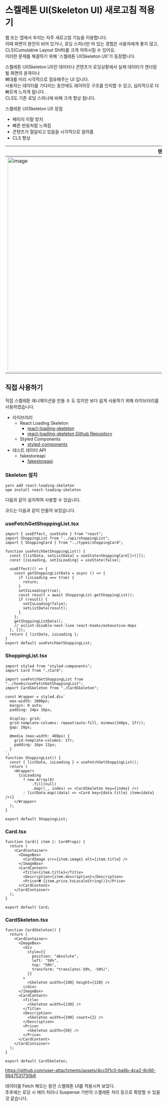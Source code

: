 # 스켈레톤 UI(Skeleton UI) 새로고침 적용기
웹 또는 앱에서 우리는 자주 새로고침 기능을 이용합니다.  
이때 화면이 완전히 비어 있거나, 로딩 스피너만 떠 있는 경험은 사용자에게 좋지 않고,  
CLS(Cumulative Layout Shift)를 크게 저하시킬 수 있어요.  
이러한 문제를 해결하기 위해 '스켈레톤 UI(Skeleton UI)'가 등장합니다.  

스켈레톤 UI(Skeleton UI)란 데이터나 콘텐츠가 로딩상황에서 실제 데이터가 렌더링 될 화면의 윤곽이나  
뼈대를 미리 시각적으로 점유해주는 UI 입니다.  
사용자는 데이터를 기다리는 동안에도 레이아웃 구조를 인지할 수 있고, 심리적으로 더 빠르게 느끼게 됩니다.  
CLS도 기존 로딩 스피너에 비해 크게 향상 됩니다.  

스켈레톤 UI(Skeleton UI) 장점
- 페이지 이탈 방지
- 빠른 반응처럼 느껴짐
- 콘텐츠가 절달되고 있음을 시각적으로 알려줌
- CLS 향상

|렌더링 전 스켈레톤 UI|렌더링 후 실제 데이터|
|--------------------|----------------------|
|<img width="1113" height="688" alt="image" src="https://github.com/user-attachments/assets/fd282977-b4b4-4490-ac57-3913aa78149b" />|<img width="1116" height="685" alt="image" src="https://github.com/user-attachments/assets/0e1de5e6-786c-48d1-bca7-dfbfd8c23bad" />|


## 직접 사용하기
직접 스켈레톤 애니메이션을 만들 수 도 있지만 보다 쉽게 사용하기 위해 라이브러리를 사용하였습니다.    
- 라이브러리
  - React Loading Skeleton
    - [react-loading-skeleton](https://www.npmjs.com/package/react-loading-skeleton)
    - [react-loading-skeleton Github Repository](https://github.com/dvtng/react-loading-skeleton)
  - Styled Components
    - [styled-components](https://styled-components.com) 
- 테스트 데이터 API
  - fakestoreapi
    - [fakestoreapi](https://fakestoreapi.com/) 

### Skeleton 설치
```
yarn add react-loading-skeleton
npm install react-loading-skeleton
```
다음과 같이 설치하여 사용할 수 있습니다.  

코드는 다음과 같이 만들어 보았습니다.
### useFetchGetShoppingList.tsx
```tsx
import { useEffect, useState } from "react";
import ShoppingList from "../api/shoppingList";
import { ShoppingCard } from "../types/shoppingCard";

function useFetchGetShoppingList() {
  const [listData, setListData] = useState<ShoppingCard[]>([]);
  const [isLoading, setIsLoading] = useState(false);

  useEffect(() => {
    const getShoppingListData = async () => {
      if (isLoading === true) {
        return;
      }
      setIsLoading(true);
      const result = await ShoppingList.getShoppingList();
      if (result) {
        setIsLoading(false);
        setListData(result);
      }
    };
    getShoppingListData();
    // eslint-disable-next-line react-hooks/exhaustive-deps
  }, []);
  return { listData, isLoading };
}
export default useFetchGetShoppingList;

```

### ShoppingList.tsx
```tsx
import styled from "styled-components";
import Card from "./Card";

import useFetchGetShoppingList from "../hooks/useFetchGetShoppingList";
import CardSkeleton from "./CardSkeleton";

const Wrapper = styled.div`
  max-width: 1080px;
  margin: 0 auto;
  padding: 24px 16px;

  display: grid;
  grid-template-columns: repeat(auto-fill, minmax(240px, 1fr));
  gap: 20px;

  @media (max-width: 480px) {
    grid-template-columns: 1fr;
    padding: 16px 12px;
  }
`;
function ShoppingList() {
  const { listData, isLoading } = useFetchGetShoppingList();
  return (
    <Wrapper>
      {isLoading
        ? new Array(8)
            .fill(null)
            .map((_, index) => <CardSkeleton key={index} />)
        : listData.map((data) => <Card key={data.title} item={data} />)}
    </Wrapper>
  );
}

export default ShoppingList;
```

   
### Card.tsx
```tsx
function Card({ item }: CardProps) {
  return (
    <CardContainer>
      <ImageBox>
        <CardImage src={item.image} alt={item.title} />
      </ImageBox>
      <CardContent>
        <Title>{item.title}</Title>
        <Description>{item.description}</Description>
        <Price>₩ {item.price.toLocaleString()}</Price>
      </CardContent>
    </CardContainer>
  );
}

export default Card;
```

### CardSkeleton.tsx
```tsx
function CardSkeleton() {
  return (
    <CardContainer>
      <ImageBox>
        <div
          style={{
            position: "absolute",
            left: "50%",
            top: "50%",
            transform: "translate(-50%, -50%)",
          }}
        >
          <Skeleton width={190} height={120} />
        </div>
      </ImageBox>
      <CardContent>
        <Title>
          <Skeleton width={130} />
        </Title>
        <Description>
          <Skeleton width={190} count={2} />
        </Description>
        <Price>
          <Skeleton width={50} />
        </Price>
      </CardContent>
    </CardContainer>
  );
}

export default CardSkeleton;
```


https://github.com/user-attachments/assets/4cc5f1c0-ba6b-4ca2-8c66-9647531730b6  

데이터를 Fetch 해오는 동안 스켈레톤 UI를 적용시켜 보았다.  
추후에는 로딩 시 에러 처리나 Suspense 기반의 스켈레톤 처리 등으로 확장할 수 있을 것 같습니다.

